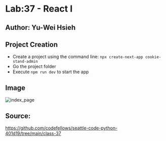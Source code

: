 # Lab:37 - React I
## Author: Yu-Wei Hsieh

## Project Creation
- Create a project using the command line:
```npx create-next-app cookie-stand-admin```
- Go the project folder
- Execute ```npm run dev``` to start the app

## Image
![index_page](index_page.JPG)

## Source:
https://github.com/codefellows/seattle-code-python-401d19/tree/main/class-37
